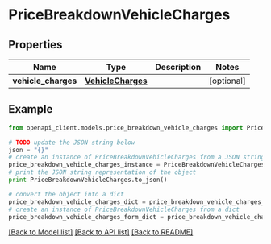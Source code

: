 # PriceBreakdownVehicleCharges


## Properties
Name | Type | Description | Notes
------------ | ------------- | ------------- | -------------
**vehicle_charges** | [**VehicleCharges**](VehicleCharges.md) |  | [optional] 

## Example

```python
from openapi_client.models.price_breakdown_vehicle_charges import PriceBreakdownVehicleCharges

# TODO update the JSON string below
json = "{}"
# create an instance of PriceBreakdownVehicleCharges from a JSON string
price_breakdown_vehicle_charges_instance = PriceBreakdownVehicleCharges.from_json(json)
# print the JSON string representation of the object
print PriceBreakdownVehicleCharges.to_json()

# convert the object into a dict
price_breakdown_vehicle_charges_dict = price_breakdown_vehicle_charges_instance.to_dict()
# create an instance of PriceBreakdownVehicleCharges from a dict
price_breakdown_vehicle_charges_form_dict = price_breakdown_vehicle_charges.from_dict(price_breakdown_vehicle_charges_dict)
```
[[Back to Model list]](../README.md#documentation-for-models) [[Back to API list]](../README.md#documentation-for-api-endpoints) [[Back to README]](../README.md)


